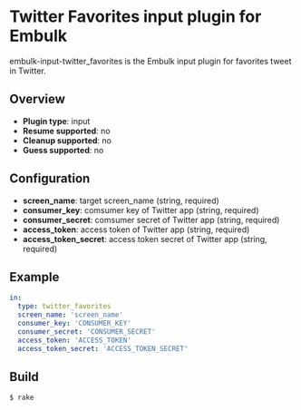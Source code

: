 # Twitter Favorites input plugin for Embulk

embulk-input-twitter_favorites is the Embulk input plugin for favorites tweet in Twitter.

## Overview

* **Plugin type**: input
* **Resume supported**: no
* **Cleanup supported**: no
* **Guess supported**: no

## Configuration

- **screen_name**: target screen_name (string, required)
- **consumer_key**: comsumer key of Twitter app (string, required)
- **consumer_secret**: comsumer secret of Twitter app (string, required)
- **access_token**: access token of Twitter app (string, required)
- **access_token_secret**: access token secret of Twitter app (string, required)

## Example

```yaml
in:
  type: twitter_favorites
  screen_name: 'screen_name'
  consumer_key: 'CONSUMER_KEY'
  consumer_secret: 'CONSUMER_SECRET'
  access_token: 'ACCESS_TOKEN'
  access_token_secret: 'ACCESS_TOKEN_SECRET'
```


## Build

```
$ rake
```
